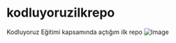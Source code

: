 # kodluyoruzilkrepo
Kodluyoruz Eğitimi kapsamında açtığım ilk repo
![Image](https://bakutravelpackages.com/wp-content/uploads/2021/02/Azerbaijan-Tourism-min-1024x540.jpg)
